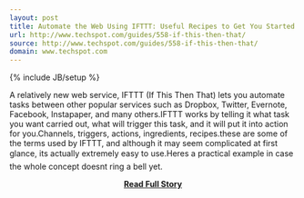 ```yaml
---
layout: post
title: Automate the Web Using IFTTT: Useful Recipes to Get You Started - TechSpot
url: http://www.techspot.com/guides/558-if-this-then-that/
source: http://www.techspot.com/guides/558-if-this-then-that/
domain: www.techspot.com
---
```

{% include JB/setup %}<p>A relatively new web service, IFTTT (If This Then That) lets you automate tasks between other popular services such as Dropbox, Twitter, Evernote, Facebook, Instapaper, and many others.IFTTT works by telling it what task you want carried out, what will trigger this task, and it will put it into action for you.Channels, triggers, actions, ingredients, recipes.these are some of the terms used by IFTTT, and although it may seem complicated at first glance, its actually extremely easy to use.Heres a practical example in case the whole concept doesnt ring a bell yet.</p>
<center><p><a href="http://www.techspot.com/guides/558-if-this-then-that/" style='padding:25px; font-sze:18px; font-weight: bold;'>Read Full Story</a></p></center>
